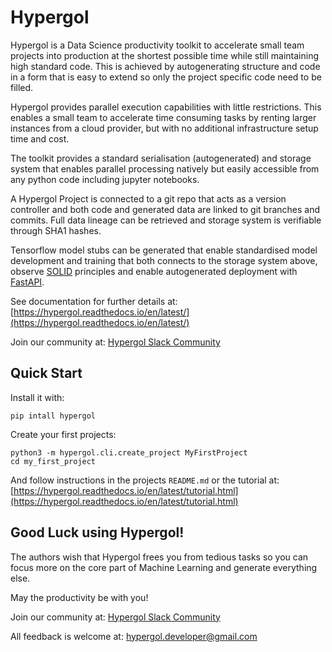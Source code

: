 # Hypergol

Hypergol is a Data Science productivity toolkit to accelerate small team projects into production at the shortest possible time while still maintaining high standard code. This is achieved by autogenerating structure and code in a form that is easy to extend so only the project specific code need to be filled.

Hypergol provides parallel execution capabilities with little restrictions. This enables a small team to accelerate time consuming tasks by renting larger instances from a cloud provider, but with no additional infrastructure setup time and cost.

The toolkit provides a standard serialisation (autogenerated) and storage system that enables parallel processing natively but easily accessible from any python code including jupyter notebooks.

A Hypergol Project is connected to a git repo that acts as a version controller and both code and generated data are linked to git branches and commits. Full data lineage can be retrieved and storage system is verifiable through SHA1 hashes.

Tensorflow model stubs can be generated that enable standardised model development and training that both connects to the storage system above, observe [SOLID](https://en.wikipedia.org/wiki/SOLID) principles and enable autogenerated deployment with [FastAPI](https://fastapi.tiangolo.com/).

See documentation for further details at: [https://hypergol.readthedocs.io/en/latest/](https://hypergol.readthedocs.io/en/latest/)

Join our community at: [Hypergol Slack Community](https://join.slack.com/t/hypergol/shared_invite/zt-g4fiy8wz-VInECQlxeYk4cxFjXyVbcA)

## Quick Start

Install it with:

```
pip intall hypergol
```

Create your first projects:

```
python3 -m hypergol.cli.create_project MyFirstProject
cd my_first_project
```

And follow instructions in the projects `README.md` or the tutorial at: [https://hypergol.readthedocs.io/en/latest/tutorial.html](https://hypergol.readthedocs.io/en/latest/tutorial.html)

## Good Luck using Hypergol!

The authors wish that Hypergol frees you from tedious tasks so you can focus more on the core part of Machine Learning and generate everything else.

May the productivity be with you!

Join our community at: [Hypergol Slack Community](https://join.slack.com/t/hypergol/shared_invite/zt-g4fiy8wz-VInECQlxeYk4cxFjXyVbcA)

All feedback is welcome at: [hypergol.developer@gmail.com](mailto:hypergol.developer@gmail.com?subject=Hypergol%20Feedback)
